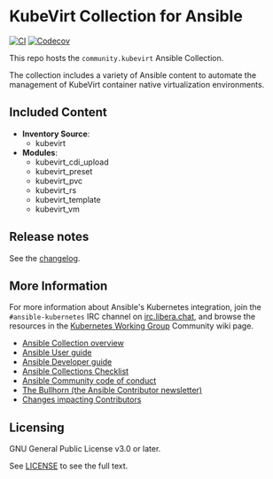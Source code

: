 # KubeVirt Collection for Ansible
<!-- Add CI and code coverage badges here. Samples included below. -->
[![CI](https://github.com/ansible-collections/community.kubevirt/workflows/CI/badge.svg?event=push)](https://github.com/ansible-collections/community.kubevirt/actions) [![Codecov](https://img.shields.io/codecov/c/github/ansible-collections/community.kubevirt)](https://codecov.io/gh/ansible-collections/community.kubevirt)

<!-- Describe the collection and why a user would want to use it. What does the collection do? -->

This repo hosts the `community.kubevirt` Ansible Collection.

The collection includes a variety of Ansible content to automate the management of KubeVirt container native virtualization environments.

##  Included Content

  - **Inventory Source**:
    - kubevirt
  - **Modules**:
    - kubevirt_cdi_upload
    - kubevirt_preset
    - kubevirt_pvc
    - kubevirt_rs
    - kubevirt_template
    - kubevirt_vm

<!-- ## Contributing to this collection -->

<!--Describe how the community can contribute to your collection. At a minimum, include how and where users can create issues to report problems or request features for this collection.  List contribution requirements, including preferred workflows and necessary testing, so you can benefit from community PRs. If you are following general Ansible contributor guidelines, you can link to - [Ansible Community Guide](https://docs.ansible.com/ansible/latest/community/index.html). -->

## Release notes

See the [changelog](https://github.com/ansible-collections/community.kubevirt/tree/main/CHANGELOG.rst).

## More Information

For more information about Ansible's Kubernetes integration, join the `#ansible-kubernetes` IRC channel on [irc.libera.chat](https://libera.chat/), and browse the resources in the [Kubernetes Working Group](https://github.com/ansible/community/wiki/Kubernetes) Community wiki page.

- [Ansible Collection overview](https://github.com/ansible-collections/overview)
- [Ansible User guide](https://docs.ansible.com/ansible/latest/user_guide/index.html)
- [Ansible Developer guide](https://docs.ansible.com/ansible/latest/dev_guide/index.html)
- [Ansible Collections Checklist](https://github.com/ansible-collections/overview/blob/master/collection_requirements.rst)
- [Ansible Community code of conduct](https://docs.ansible.com/ansible/latest/community/code_of_conduct.html)
- [The Bullhorn (the Ansible Contributor newsletter)](https://us19.campaign-archive.com/home/?u=56d874e027110e35dea0e03c1&id=d6635f5420)
- [Changes impacting Contributors](https://github.com/ansible-collections/overview/issues/45)

## Licensing

GNU General Public License v3.0 or later.

See [LICENSE](https://www.gnu.org/licenses/gpl-3.0.txt) to see the full text.
